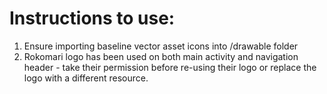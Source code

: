 # Instructions to use:

1. Ensure importing baseline vector asset icons into /drawable folder
2. Rokomari logo has been used on both main activity and navigation header - take their permission before re-using their logo or replace the logo with a different resource.
